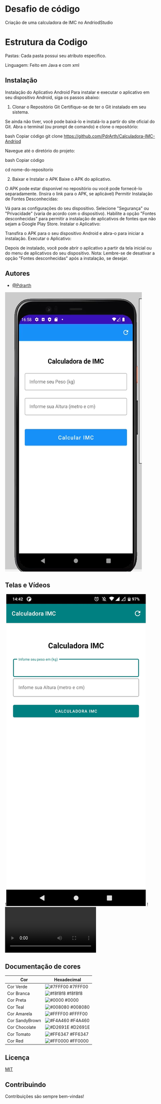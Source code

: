 
# Desafio de código


Criação de uma calculadora de IMC no AndriodStudio

# Estrutura da Codigo
Pastas: Cada pasta possui seu atributo especifico.

Linguagem: Feito em Java e com xml
## Instalação
Instalação do Aplicativo Android
Para instalar e executar o aplicativo em seu dispositivo Android, siga os passos abaixo:

1. Clonar o Repositório Git
Certifique-se de ter o Git instalado em seu sistema.

Se ainda não tiver, você pode baixá-lo e instalá-lo a partir do site oficial do Git.
Abra o terminal (ou prompt de comando) e clone o repositório:

bash
Copiar código
git clone https://github.com/PdrArth/Calculadora-IMC-Andriod

Navegue até o diretório do projeto:

bash
Copiar código

cd nome-do-repositorio

2. Baixar e Instalar o APK
Baixe o APK do aplicativo.

O APK pode estar disponível no repositório ou você pode fornecê-lo separadamente. (Insira o link para o APK, se aplicável)
Permitir Instalação de Fontes Desconhecidas:

Vá para as configurações do seu dispositivo.
Selecione "Segurança" ou "Privacidade" (varia de acordo com o dispositivo).
Habilite a opção "Fontes desconhecidas" para permitir a instalação de aplicativos de fontes que não sejam a Google Play Store.
Instalar o Aplicativo:

Transfira o APK para o seu dispositivo Android e abra-o para iniciar a instalação.
Executar o Aplicativo:

Depois de instalado, você pode abrir o aplicativo a partir da tela inicial ou do menu de aplicativos do seu dispositivo.
Nota: Lembre-se de desativar a opção "Fontes desconhecidas" após a instalação, se desejar.
    
## Autores

- [@Pdrarth](https://www.github.com/pdrarth)


![Prototipo](https://github.com/PdrArth/Calculadora-IMC-Andriod/blob/main/appfotos/prototipo.PNG)


## Telas e Vídeos

!![Tela](https://github.com/PdrArth/Calculadora-IMC-Andriod/blob/main/appfotos/WhatsApp%20Image%202024-07-30%20at%2014.43.10.jpeg)
!![Vídeo](https://github.com/PdrArth/Calculadora-IMC-Andriod/blob/main/appfotos/WhatsApp%20Video%202024-07-30%20at%2014.40.22.mp4)


## Documentação de cores

| Cor               | Hexadecimal                                                |
| ----------------- | ---------------------------------------------------------------- |
| Cor Verde       | ![#7FFF00](https://via.placeholder.com/10/7FFF00?text=+) #7FFF00 
| Cor Branca       | ![#f8f8f8](https://via.placeholder.com/10/f8f8f8?text=+) #f8f8f8 |
| Cor Preta       | ![#0000](https://via.placeholder.com/10/0000?text=+) #0000 |
| Cor Teal       | ![#008080](https://via.placeholder.com/10/008080?text=+) #008080 |
| Cor Amarela       | ![#FFFF00](https://via.placeholder.com/10/FFFF00?text=+) #FFFF00 
| Cor SandyBrown     | ![#F4A460](https://via.placeholder.com/10/F4A460?text=+) #F4A460 
| Cor Chocolate     | ![#D2691E](https://via.placeholder.com/10/D2691E?text=+) #D2691E 
| Cor Tomato     | ![#FF6347](https://via.placeholder.com/10/FF6347?text=+) #FF6347 
| Cor Red     | ![#FF0000](https://via.placeholder.com/10/FF0000?text=+) #FF0000 



## Licença

[MIT](https://github.com/PdrArth/Calculadora-Notas-Andriod/blob/main/LICENSE)


## Contribuindo

Contribuições são sempre bem-vindas!


